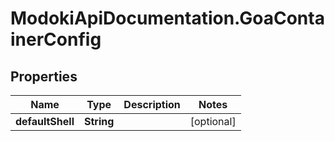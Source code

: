 # ModokiApiDocumentation.GoaContainerConfig

## Properties
Name | Type | Description | Notes
------------ | ------------- | ------------- | -------------
**defaultShell** | **String** |  | [optional] 


